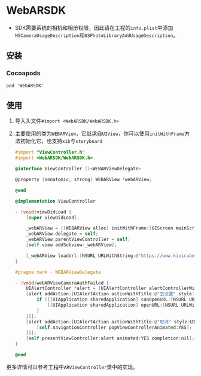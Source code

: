 # WebARSDK

- SDK需要系统的相机和相册权限，因此请在工程的`info.plist`中添加`NSCameraUsageDescription`和`NSPhotoLibraryAddUsageDescription`。

## 安装

### Cocoapods

```
pod 'WebARSDK'
```

## 使用

1. 导入头文件`#import <WebARSDK/WebARSDK.h>`

2. 主要使用的类为`WEBARView`，它继承自`UIView`，你可以使用`initWithFrame`方法初始化它，也支持`xib`与`storyboard`

   ```objective-c
   #import "ViewController.h"
   #import <WebARSDK/WebARSDK.h>
   
   @interface ViewController ()<WEBARViewDelegate>
   
   @property (nonatomic, strong) WEBARView *webARView;
   
   @end
   
   @implementation ViewController
   
   - (void)viewDidLoad {
       [super viewDidLoad];
   
       _webARView = [[WEBARView alloc] initWithFrame:[UIScreen mainScreen].bounds];
       _webARView.delegate = self;
       _webARView.parentViewController = self;
       [self.view addSubview:_webARView];
   
       [_webARView loadUrl:[NSURL URLWithString:@"https://www.kivicube.com/scenes/KnUpLGBbpOz4qmS3GgKYaX8A7njLesn6"]];
   }
   
   #pragma mark - WEBARViewDelegate
   
   - (void)webARViewCameraAuthFailed {
       UIAlertController *alert = [UIAlertController alertControllerWithTitle:nil message:@"WebAR功能需要打开摄像头，请转到系统设置中授予相机权限" preferredStyle:UIAlertControllerStyleAlert];
       [alert addAction:[UIAlertAction actionWithTitle:@"去设置" style:UIAlertActionStyleDefault handler:^(UIAlertAction *_Nonnull action) {
           if ([[UIApplication sharedApplication] canOpenURL:[NSURL URLWithString:UIApplicationOpenSettingsURLString]]) {
               [[UIApplication sharedApplication] openURL:[NSURL URLWithString:UIApplicationOpenSettingsURLString]];
           }
       }]];
       [alert addAction:[UIAlertAction actionWithTitle:@"取消" style:UIAlertActionStyleCancel handler:^(UIAlertAction *_Nonnull action) {
           [self.navigationController popViewControllerAnimated:YES];
       }]];
       [self presentViewController:alert animated:YES completion:nil];
   }
   
   @end
   
   ```

   

更多详情可以参考工程中`ARViewController`类中的实现。
